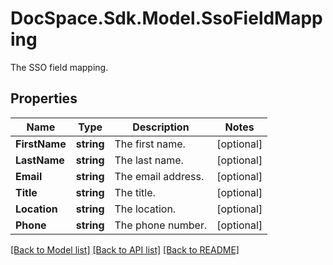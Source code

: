 # DocSpace.Sdk.Model.SsoFieldMapping
The SSO field mapping.

## Properties

Name | Type | Description | Notes
------------ | ------------- | ------------- | -------------
**FirstName** | **string** | The first name. | [optional] 
**LastName** | **string** | The last name. | [optional] 
**Email** | **string** | The email address. | [optional] 
**Title** | **string** | The title. | [optional] 
**Location** | **string** | The location. | [optional] 
**Phone** | **string** | The phone number. | [optional] 

[[Back to Model list]](../README.md#documentation-for-models) [[Back to API list]](../README.md#documentation-for-api-endpoints) [[Back to README]](../README.md)

